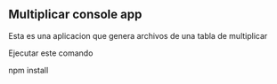 

## Multiplicar console app

Esta es una aplicacion que genera archivos de una tabla de multiplicar

Ejecutar este comando

npm install